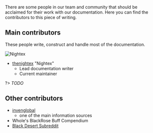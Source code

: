 There are some people in our team and community that should be acclaimed for their work with our documentation. Here you can find the contributors to this piece of writing.

## Main contributors

These people write, construct and handle most of the documentation.

![Nightex](https://avatars2.githubusercontent.com/u/10848800?v=3&s=60)

- [thenightex](https://github.com/thenightex) "Nightex"
    - Lead documentation writer
    - Current maintainer
	
?> *TODO*

## Other contributors

- [invenglobal](https://www.invenglobal.com)
	- one of the main information sources
- Whole's BlackRose Buff Compendium
- [Black Desert Subreddit](https://www.reddit.com/r/blackdesertonline/)